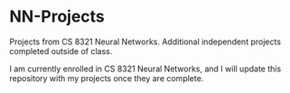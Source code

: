 # NN-Projects
Projects from CS 8321 Neural Networks. Additional independent projects completed outside of class.

I am currently enrolled in CS 8321 Neural Networks, and I will update this repository with my projects once they are complete.
